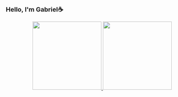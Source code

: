 ### Hello, I'm Gabriel☕
<div align="center">
  <a href="https://github.com/thegabriell">
  <img height="180em" src="https://github-readme-stats.vercel.app/api?username=thegabriell&show_icons=true&theme=midnight-purple&include_all_commits=true&count_private=true"/>
  <img height="180em" src="https://github-readme-stats.vercel.app/api/top-langs/?username=rafaballerini&layout=compact&langs_count=7&theme=midnight-purple"/>
</div>
